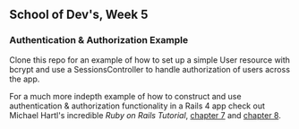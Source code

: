 ## School of Dev's, Week 5
### Authentication & Authorization Example

Clone this repo for an example of how to set up a simple User resource with bcrypt and use a SessionsController to handle authorization of users across the app.

For a much more indepth example of how to construct and use authentication & authorization functionality in a Rails 4 app check out Michael Hartl's incredible *Ruby on Rails Tutorial*, [chapter 7](http://www.railstutorial.org/book/sign_up) and [chapter 8](http://www.railstutorial.org/book/sign_in_out).